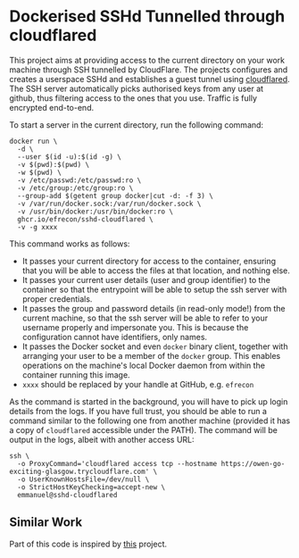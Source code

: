 # Dockerised SSHd Tunnelled through cloudflared

This project aims at providing access to the current directory on your work
machine through SSH tunnelled by CloudFlare. The projects configures and creates
a userspace SSHd and establishes a guest tunnel using [cloudflared]. The SSH
server automatically picks authorised keys from any user at github, thus
filtering access to the ones that you use. Traffic is fully encrypted
end-to-end.

  [cloudflared]: https://github.com/cloudflare/cloudflared

To start a server in the current directory, run the following command:

```shell
docker run \
  -d \
  --user $(id -u):$(id -g) \
  -v $(pwd):$(pwd) \
  -w $(pwd) \
  -v /etc/passwd:/etc/passwd:ro \
  -v /etc/group:/etc/group:ro \
  --group-add $(getent group docker|cut -d: -f 3) \
  -v /var/run/docker.sock:/var/run/docker.sock \
  -v /usr/bin/docker:/usr/bin/docker:ro \
  ghcr.io/efrecon/sshd-cloudflared \
  -v -g xxxx
```

This command works as follows:

+ It passes your current directory for access to the container, ensuring that
  you will be able to access the files at that location, and nothing else.
+ It passes your current user details (user and group identifier) to the
  container so that the entrypoint will be able to setup the ssh server with
  proper credentials.
+ It passes the group and password details (in read-only mode!) from the current
  machine, so that the ssh server will be able to refer to your username
  properly and impersonate you. This is because the configuration cannot have
  identifiers, only names.
+ It passes the Docker socket and even `docker` binary client, together with
  arranging your user to be a member of the `docker` group. This enables
  operations on the machine's local Docker daemon from within the container
  running this image.
+ `xxxx` should be replaced by your handle at GitHub, e.g. `efrecon`

As the command is started in the background, you will have to pick up login
details from the logs. If you have full trust, you should be able to run a
command similar to the following one from another machine (provided it has a
copy of `cloudflared` accessible under the PATH). The command will be output in
the logs, albeit with another access URL:

```shell
ssh \
  -o ProxyCommand='cloudflared access tcp --hostname https://owen-go-exciting-glasgow.trycloudflare.com' \
  -o UserKnownHostsFile=/dev/null \
  -o StrictHostKeyChecking=accept-new \
  emmanuel@sshd-cloudflared
```

## Similar Work

Part of this code is inspired by [this] project.

  [this]: https://github.com/valeriangalliat/action-sshd-cloudflared
